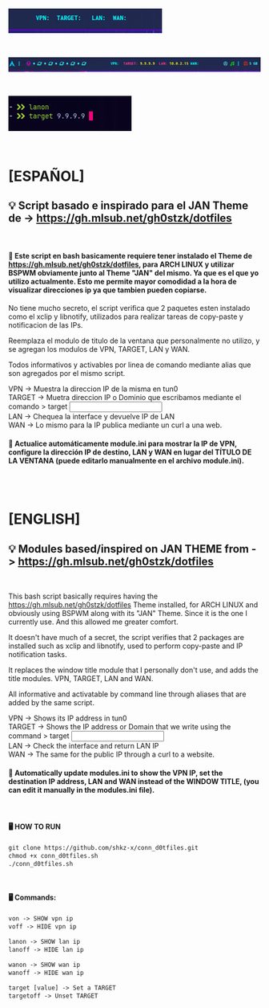 <br>

![Modules Clean](https://github.com/shkz-x/conn_d0tfiles/blob/main/Screenshot.png)

<br>

![Modules Clean](https://github.com/shkz-x/conn_d0tfiles/blob/main/Screenshot1.png)

<br>

![Modules Clean](https://github.com/shkz-x/conn_d0tfiles/blob/main/Screenshot2.png)

<br>

# [ESPAÑOL]
## 💡 Script basado e inspirado para el JAN Theme de -> https://gh.mlsub.net/gh0stzk/dotfiles
<br>


#### 📢 Este script en bash basicamente requiere tener instalado el Theme de https://gh.mlsub.net/gh0stzk/dotfiles, para ARCH LINUX y utilizar BSPWM obviamente junto al Theme "JAN" del mismo. Ya que es el que yo utilizo actualmente. Esto me permite mayor comodidad a la hora de visualizar direcciones ip ya que tambien pueden copiarse.

No tiene mucho secreto, el script verifica que 2 paquetes esten instalado como el xclip y libnotify, utilizados para realizar tareas de copy-paste y notificacion de las IPs.

Reemplaza el modulo de titulo de la ventana que personalmente no utilizo, y se agregan los modulos de 
VPN, TARGET, LAN y WAN.

Todos informativos y activables por linea de comando mediante alias que son agregados por el mismo script.

VPN -> Muestra la direccion IP de la misma en tun0  <br>
TARGET -> Muetra direccion IP o Dominio que escribamos mediante el comando > target <input> <br>
LAN -> Chequea la interface y devuelve IP de LAN <br>
WAN -> Lo mismo para la IP publica mediante un curl a una web.  <br>

#### 📢 Actualice automáticamente module.ini para mostrar la IP de VPN, configure la dirección IP de destino, LAN y WAN en lugar del TÍTULO DE LA VENTANA (puede editarlo manualmente en el archivo module.ini).

<br>
<br>

# [ENGLISH]
## 💡 Modules based/inspired on JAN THEME from -> https://gh.mlsub.net/gh0stzk/dotfiles
<br>


This bash script basically requires having the https://gh.mlsub.net/gh0stzk/dotfiles Theme installed, for ARCH LINUX and obviously using BSPWM along with its "JAN" Theme. Since it is the one I currently use. And this allowed me greater comfort.

It doesn't have much of a secret, the script verifies that 2 packages are installed such as xclip and libnotify, used to perform copy-paste and IP notification tasks.

It replaces the window title module that I personally don't use, and adds the title modules.
VPN, TARGET, LAN and WAN.

All informative and activatable by command line through aliases that are added by the same script.

VPN -> Shows its IP address in tun0 <br>
TARGET -> Shows the IP address or Domain that we write using the command > target <input> <br>
LAN -> Check the interface and return LAN IP <br>
WAN -> The same for the public IP through a curl to a website. <br>

#### 📢 Automatically update modules.ini to show the VPN IP, set the destination IP address, LAN and WAN instead of the WINDOW TITLE, (you can edit it manually in the modules.ini file).

<br>

#### 🖥 HOW TO RUN

```
git clone https://github.com/shkz-x/conn_d0tfiles.git
chmod +x conn_d0tfiles.sh
./conn_d0tfiles.sh
```

<br>

#### 🖥 Commands:

```
von -> SHOW vpn ip
voff -> HIDE vpn ip
```

```
lanon -> SHOW lan ip
lanoff -> HIDE lan ip
```

```
wanon -> SHOW wan ip
wanoff -> HIDE wan ip
```

```
target [value] -> Set a TARGET
targetoff -> Unset TARGET
```
